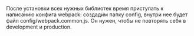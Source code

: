 После установки всех нужных библиотек время приступать к написанию конфига webpack: создадим папку config, внутри нее будет файл config/webpack.common.js. Он нужен, чтобы не повторять себя в development и production.